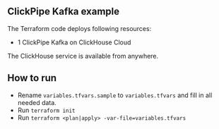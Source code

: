 ## ClickPipe Kafka example

The Terraform code deploys following resources:
- 1 ClickPipe Kafka on ClickHouse Cloud

The ClickHouse service is available from anywhere.

## How to run

- Rename `variables.tfvars.sample` to `variables.tfvars` and fill in all needed data.
- Run `terraform init`
- Run `terraform <plan|apply> -var-file=variables.tfvars`

